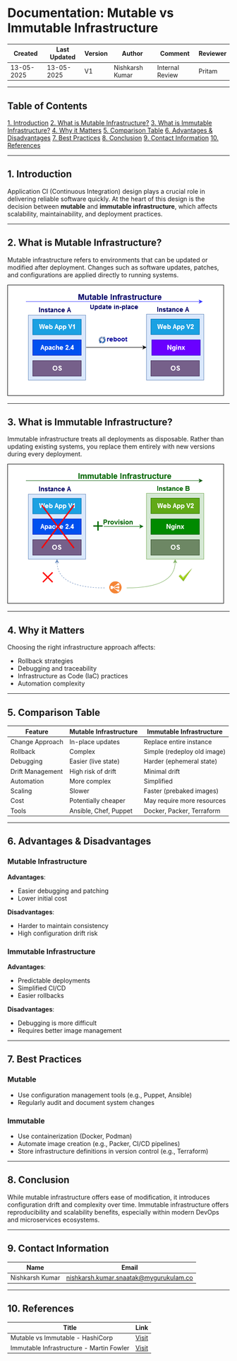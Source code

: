 # Documentation: Mutable vs Immutable Infrastructure

| Created     | Last Updated | Version | Author          | Comment         | Reviewer |
|-------------|--------------|---------|-----------------|-----------------|----------|
| 13-05-2025  |  13-05-2025  | V1      | Nishkarsh Kumar | Internal Review | Pritam   |

---

## Table of Contents

[1. Introduction](#1-introduction)
[2. What is Mutable Infrastructure?](#2-what-is-mutable-infrastructure)
[3. What is Immutable Infrastructure?](#3-what-is-immutable-infrastructure)
[4. Why it Matters](#4-why-it-matters)
[5. Comparison Table](#5-comparison-table)
[6. Advantages & Disadvantages](#6-advantages--disadvantages)
[7. Best Practices](#7-best-practices)
[8. Conclusion](#8-conclusion)
[9. Contact Information](#9-contact-information)
[10. References](#10-references) 

---

## 1. Introduction

Application CI (Continuous Integration) design plays a crucial role in delivering reliable software quickly. At the heart of this design is the decision between **mutable** and **immutable infrastructure**, which affects scalability, maintainability, and deployment practices.

---

## 2. What is Mutable Infrastructure?

Mutable infrastructure refers to environments that can be updated or modified after deployment. Changes such as software updates, patches, and configurations are applied directly to running systems.

![1](https://github.com/Nishkarsh9/images/blob/main/1_YIVkSGMpw3pJktvsQoqmnw.png)

---

## 3. What is Immutable Infrastructure?

Immutable infrastructure treats all deployments as disposable. Rather than updating existing systems, you replace them entirely with new versions during every deployment.

![2](https://github.com/Nishkarsh9/images/blob/main/1_AYjJoJODNQoYty76t88mmA.png)

---

## 4. Why it Matters

Choosing the right infrastructure approach affects:

- Rollback strategies
- Debugging and traceability
- Infrastructure as Code (IaC) practices
- Automation complexity

---

## 5. Comparison Table

| Feature | Mutable Infrastructure | Immutable Infrastructure |
|--------|------------------------|---------------------------|
| Change Approach | In-place updates | Replace entire instance |
| Rollback | Complex | Simple (redeploy old image) |
| Debugging | Easier (live state) | Harder (ephemeral state) |
| Drift Management | High risk of drift | Minimal drift |
| Automation | More complex | Simplified |
| Scaling | Slower | Faster (prebaked images) |
| Cost | Potentially cheaper | May require more resources |
| Tools | Ansible, Chef, Puppet | Docker, Packer, Terraform |

---

## 6. Advantages & Disadvantages

### Mutable Infrastructure

**Advantages**:
- Easier debugging and patching
- Lower initial cost

**Disadvantages**:
- Harder to maintain consistency
- High configuration drift risk

### Immutable Infrastructure

**Advantages**:
- Predictable deployments
- Simplified CI/CD
- Easier rollbacks

**Disadvantages**:
- Debugging is more difficult
- Requires better image management

---

## 7. Best Practices

### Mutable
- Use configuration management tools (e.g., Puppet, Ansible)
- Regularly audit and document system changes

### Immutable
- Use containerization (Docker, Podman)
- Automate image creation (e.g., Packer, CI/CD pipelines)
- Store infrastructure definitions in version control (e.g., Terraform)

---

## 8. Conclusion

While mutable infrastructure offers ease of modification, it introduces configuration drift and complexity over time. Immutable infrastructure offers reproducibility and scalability benefits, especially within modern DevOps and microservices ecosystems.

---

## 9. Contact Information

| **Name**    | **Email**                |
|-------------|--------------------------|
| Nishkarsh Kumar     | nishkarsh.kumar.snaatak@mygurukulam.co  |

---

## 10. References  

| Title                          | Link                                                                 |  
|--------------------------------|----------------------------------------------------------------------|  
| Mutable vs Immutable - HashiCorp       | [Visit](https://www.hashicorp.com/resources/mutable-vs-immutable-infrastructure) |  
| Immutable Infrastructure - Martin Fowler                  | [Visit](https://martinfowler.com/bliki/ImmutableInfrastructure.html) |  
